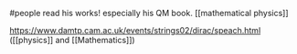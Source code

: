 #people 
read his works! especially his QM book.
[[mathematical physics]]

https://www.damtp.cam.ac.uk/events/strings02/dirac/speach.html ([[physics]] and [[Mathematics]]) 

